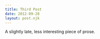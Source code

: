 ```yaml
---
title: Third Post
date: 2012-09-28
layout: post.njk
---
```


A slightly late, less interesting piece of prose.
